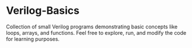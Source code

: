 # Verilog-Basics
Collection of small Verilog programs demonstrating basic concepts like loops, arrays, and functions. Feel free to explore, run, and modify the code for learning purposes.
